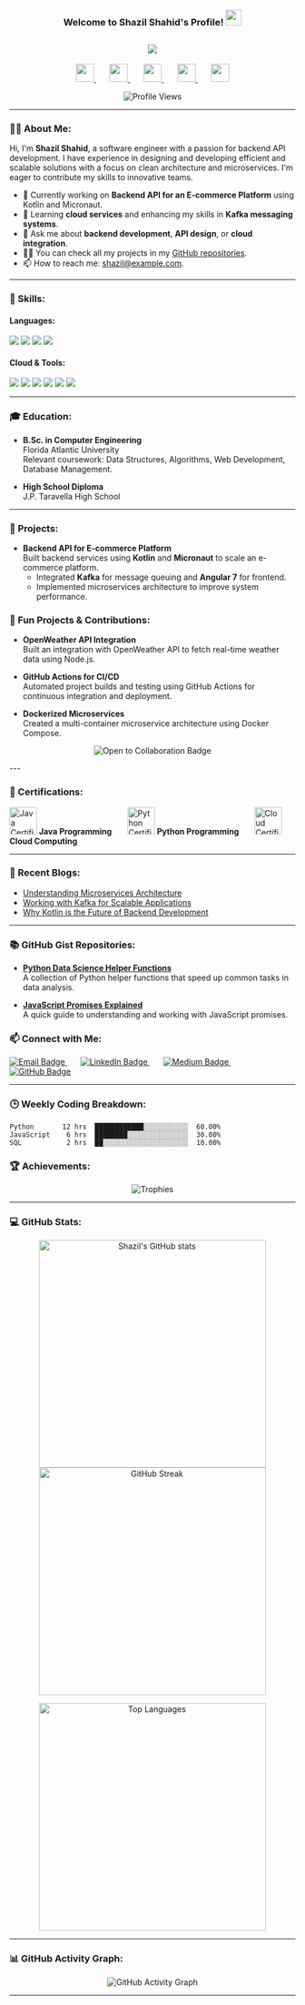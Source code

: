 <h3 align="center">
  Welcome to Shazil Shahid's Profile!
  <img src="https://media.giphy.com/media/hvRJCLFzcasrR4ia7z/giphy.gif" width="28">
</h3>

<!-- Typing SVG Effect -->
<h2 align="center">
  <a href="https://git.io/typing-svg">
    <img src="https://readme-typing-svg.herokuapp.com?lines=Hi+,+I+am+Shazil+Shahid;I+am+a+passionate+Software+Engineer;Focused+on+Backend+API+Development;Eager+to+solve+challenges+and+build+scalable+solutions">
  </a>
</h2>

<!-- Social Media Links -->
<p align="center">
  <a href="https://www.linkedin.com/in/shazilshahid" alt="LinkedIN">
    <img width="32px" src="https://cdn-icons-png.flaticon.com/512/174/174857.png"/>
  </a>
  &#8287;&#8287;&#8287;&#8287;&#8287;
  <a href="https://replit.com/@ShazilShahid" alt="Replit">
    <img width="32px" src="https://cdn-icons-png.flaticon.com/512/3059/3059000.png"/>
  </a>
  &#8287;&#8287;&#8287;&#8287;&#8287;
  <a href="#" alt="Discord">
    <img width="32px" src="https://cdn-icons-png.flaticon.com/512/2111/2111370.png"/>
  </a>
  &#8287;&#8287;&#8287;&#8287;&#8287;
  <a href="https://medium.com/@shazilshahid" alt="Medium">
    <img width="32px" src="https://cdn-icons-png.flaticon.com/512/5968/5968906.png"/>
  </a>
  &#8287;&#8287;&#8287;&#8287;&#8287;
  <a href="https://dev.to/shazilshahid">
    <img width="32px" src="https://cdn-icons-png.flaticon.com/512/5968/5968866.png"/>
  </a>
</p>

<p align="center">
  <img src="https://komarev.com/ghpvc/?username=Shazyy15&label=Profile%20views&color=0e75b6&style=flat" alt="Profile Views"/>
</p>

---

### 👨‍💻 About Me:
Hi, I'm **Shazil Shahid**, a software engineer with a passion for backend API development. I have experience in designing and developing efficient and scalable solutions with a focus on clean architecture and microservices. I'm eager to contribute my skills to innovative teams.

- 🔭 Currently working on **Backend API for an E-commerce Platform** using Kotlin and Micronaut.
- 🌱 Learning **cloud services** and enhancing my skills in **Kafka messaging systems**.
- 💬 Ask me about **backend development**, **API design**, or **cloud integration**.
- 👨‍💻 You can check all my projects in my [GitHub repositories](https://github.com/Shazyy15?tab=repositories).
- 📫 How to reach me: [shazil@example.com](mailto:shazil@example.com).

---

### 🚀 Skills:
#### **Languages**:
<p align="left">
  <img src="https://img.shields.io/badge/Kotlin-0095D5?style=for-the-badge&logo=kotlin&logoColor=white"/>
  <img src="https://img.shields.io/badge/Java-007396?style=for-the-badge&logo=java&logoColor=white"/>
  <img src="https://img.shields.io/badge/C%23-239120?style=for-the-badge&logo=csharp&logoColor=white"/>
  <img src="https://img.shields.io/badge/SQL-336791?style=for-the-badge&logo=postgresql&logoColor=white"/>
</p>

#### **Cloud & Tools**:
<p align="left">
  <img src="https://img.shields.io/badge/Azure-0078D4?style=for-the-badge&logo=microsoft-azure&logoColor=white"/>
  <img src="https://img.shields.io/badge/Kafka-231F20?style=for-the-badge&logo=apache-kafka&logoColor=white"/>
  <img src="https://img.shields.io/badge/Jenkins-D24939?style=for-the-badge&logo=jenkins&logoColor=white"/>
  <img src="https://img.shields.io/badge/Git-F05032?style=for-the-badge&logo=git&logoColor=white"/>
  <img src="https://img.shields.io/badge/Docker-2496ED?style=for-the-badge&logo=docker&logoColor=white"/>
  <img src="https://img.shields.io/badge/Kubernetes-326CE5?style=for-the-badge&logo=kubernetes&logoColor=white"/>
</p>

---

### 🎓 Education:
- **B.Sc. in Computer Engineering**  
  Florida Atlantic University  
  Relevant coursework: Data Structures, Algorithms, Web Development, Database Management.

- **High School Diploma**  
  J.P. Taravella High School

---

### 🌟 Projects:
- **Backend API for E-commerce Platform**  
  Built backend services using **Kotlin** and **Micronaut** to scale an e-commerce platform.
  - Integrated **Kafka** for message queuing and **Angular 7** for frontend.
  - Implemented microservices architecture to improve system performance.


### 🚀 Fun Projects & Contributions:
- **OpenWeather API Integration**  
  Built an integration with OpenWeather API to fetch real-time weather data using Node.js.

- **GitHub Actions for CI/CD**  
  Automated project builds and testing using GitHub Actions for continuous integration and deployment.

- **Dockerized Microservices**  
  Created a multi-container microservice architecture using Docker Compose.

<p align="center">
  <img src="https://img.shields.io/badge/Open%20to%20collaboration-007ACC?style=for-the-badge&logo=visual-studio-code&logoColor=white" alt="Open to Collaboration Badge"/>
</p>
---



### 📜 Certifications:
<p align="left">
  <img src="https://cdn-icons-png.flaticon.com/512/5968/5968313.png" width="48" height="48" alt="Java Certificate"/>
  <strong> Java Programming</strong>
  &#8287;&#8287;&#8287;&#8287;&#8287;
  <img src="https://cdn-icons-png.flaticon.com/512/5968/5968313.png" width="48" height="48" alt="Python Certificate"/>
  <strong> Python Programming</strong>
  &#8287;&#8287;&#8287;&#8287;&#8287;
  <img src="https://cdn-icons-png.flaticon.com/512/5968/5968313.png" width="48" height="48" alt="Cloud Certificate"/>
  <strong> Cloud Computing</strong>
</p>


---

### 📕 Recent Blogs:
<!-- BLOG-POST-LIST:START -->
- [Understanding Microservices Architecture](https://medium.com/@shazilshahid/understanding-microservices-architecture-ec4f4e75b2b8)
- [Working with Kafka for Scalable Applications](https://medium.com/@shazilshahid/working-with-kafka-for-scalable-applications-4b9ef7d3ad43)
- [Why Kotlin is the Future of Backend Development](https://medium.com/@shazilshahid/why-kotlin-is-the-future-of-backend-development-f18e9ef9a438)
<!-- BLOG-POST-LIST:END -->

---


### 📚 GitHub Gist Repositories:
- **[Python Data Science Helper Functions](https://gist.github.com/shazilshahid/1234567890abcdef)**  
  A collection of Python helper functions that speed up common tasks in data analysis.

- **[JavaScript Promises Explained](https://gist.github.com/shazilshahid/0987654321fedcba)**  
  A quick guide to understanding and working with JavaScript promises.

### 📫 Connect with Me:
<p align="left">
  <a href="mailto:shazil@example.com">
    <img src="https://img.shields.io/badge/Email-D14836?style=for-the-badge&logo=gmail&logoColor=white" alt="Email Badge"/>
  </a>
  &#8287;&#8287;&#8287;&#8287;&#8287;
  <a href="https://www.linkedin.com/in/shazilshahid">
    <img src="https://img.shields.io/badge/LinkedIn-0077B5?style=for-the-badge&logo=linkedin&logoColor=white" alt="LinkedIn Badge"/>
  </a>
  &#8287;&#8287;&#8287;&#8287;&#8287;
  <a href="https://medium.com/@shazilshahid">
    <img src="https://img.shields.io/badge/Medium-12100E?style=for-the-badge&logo=medium&logoColor=white" alt="Medium Badge"/>
  </a>
  &#8287;&#8287;&#8287;&#8287;&#8287;
  <a href="https://github.com/Shazyy15">
    <img src="https://img.shields.io/badge/GitHub-100000?style=for-the-badge&logo=github&logoColor=white" alt="GitHub Badge"/>
  </a>
</p>


---

### 🕒 Weekly Coding Breakdown:
```text
Python       12 hrs  ████████████░░░░░░░░░░░  60.00%
JavaScript    6 hrs  ████████░░░░░░░░░░░░░░░  30.00%
SQL           2 hrs  ██░░░░░░░░░░░░░░░░░░░░░  10.00%
```


### 🏆 Achievements:
<p align="center">
  <img src="https://github-profile-trophy.vercel.app/?username=Shazyy15&theme=onedark&no-frame=true" alt="Trophies" />
</p>

---

### 💻 GitHub Stats:
<p align="center">
  <img src="https://github-readme-stats.vercel.app/api?username=Shazyy15&show_icons=true&theme=tokyonight" alt="Shazil's GitHub stats" width="400px" />
  <img src="https://github-readme-streak-stats.herokuapp.com/?user=Shazyy15&theme=tokyonight" alt="GitHub Streak" width="400px" />
</p>

<p align="center">
  <img src="https://github-readme-stats.vercel.app/api/top-langs/?username=Shazyy15&layout=compact&theme=tokyonight" alt="Top Languages" width="400px" />
</p>

---

### 📊 GitHub Activity Graph:
<p align="center">
  <img src="https://github-readme-activity-graph.vercel.app/graph?username=Shazyy15&theme=react-dark&hide_border=true&area=true" alt="GitHub Activity Graph" />
</p>

---
